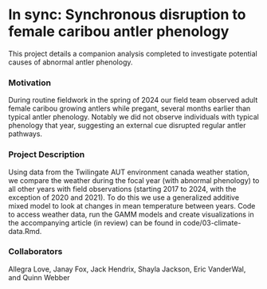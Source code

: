 # In sync: Synchronous disruption to female caribou antler phenology
This project details a companion analysis completed to investigate potential causes of abnormal antler phenology.

### Motivation
During routine fieldwork in the spring of 2024 our field team observed adult female caribou growing antlers while pregant, several months earlier than typical antler phenology. Notably we did not observe individuals with typical phenology that year, suggesting an external cue disrupted regular antler pathways. 

### Project Description
Using data from the Twilingate AUT environment canada weather station, we compare the weather during the focal year (with abnormal phenology) to all other years with field observations (starting 2017 to 2024, with the exception of 2020 and 2021). To do this we use a generalized additive mixed model to look at changes in mean temperature between years. Code to access weather data, run the GAMM models and create visualizations in the accompanying article (in review) can be found in code/03-climate-data.Rmd.

### Collaborators
Allegra Love, Janay Fox, Jack Hendrix, Shayla Jackson, Eric VanderWal, and Quinn Webber
